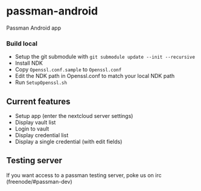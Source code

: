 # passman-android
Passman Android app

### Build local

- Setup the git submodule with `git submodule update --init --recursive`
- Install NDK
- Copy `Openssl.conf.sample` to `Openssl.conf`
- Edit the NDK path in Openssl.conf to match your local NDK path
- Run `SetupOpenssl.sh`

## Current features
- Setup app (enter the nextcloud server settings)
- Display vault list
- Login to vault
- Display credential list
- Display a single credential (with edit fields)


## Testing server
If you want access to a passman testing server, poke us on irc (freenode/#passman-dev)